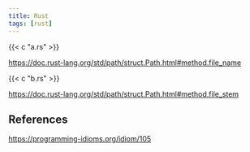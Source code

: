 ```yaml
---
title: Rust
tags: [rust]
---
```


{{< c "a.rs" >}}

<https://doc.rust-lang.org/std/path/struct.Path.html#method.file_name>

{{< c "b.rs" >}}

<https://doc.rust-lang.org/std/path/struct.Path.html#method.file_stem>

## References

<https://programming-idioms.org/idiom/105>
